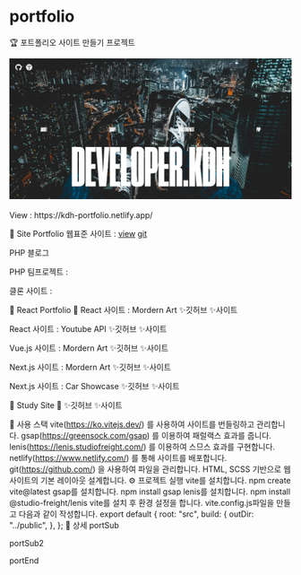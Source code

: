 # portfolio

🏆 포트폴리오 사이트 만들기 프로젝트

<img src="https://raw.githubusercontent.com/ehcjswo/portfolio/main/src/images/gitImg02.jpg" />
<br><br>
View : https://kdh-portfolio.netlify.app/
<br>

🎈 Site Portfolio 
웹표준 사이트 : [view](https://ehcjswo.github.io/web2023/site/site1/index.html) [git](https://ehcjswo.github.io/web2023/site/site1/index.html)

PHP 블로그 

PHP 팀프로젝트 : 

클론 사이트 : 




💛 React Portfolio 💛
React 사이트 : Mordern Art ✨깃허브 ✨사이트

React 사이트 : Youtube API ✨깃허브 ✨사이트

Vue.js 사이트 : Mordern Art ✨깃허브 ✨사이트

Next.js 사이트 : Mordern Art ✨깃허브 ✨사이트

Next.js 사이트 : Car Showcase ✨깃허브 ✨사이트




💚 Study Site 💚
✨깃허브 ✨사이트




🔧 사용 스택
vite(https://ko.vitejs.dev/) 를 사용하여 사이트를 번들링하고 관리합니다.
gsap(https://greensock.com/gsap) 를 이용하여 패럴랙스 효과를 줍니다.
lenis(https://lenis.studiofreight.com/) 를 이용하여 스므스 효과를 구현합니다.
netlify(https://www.netlify.com/) 를 통해 사이트를 배포합니다.
git(https://github.com/) 을 사용하여 파일을 관리합니다.
HTML, SCSS 기반으로 웹사이트의 기본 레이아웃 설계합니다.
⚙️ 프로젝트 실행
vite를 설치합니다. npm create vite@latest
gsap를 설치합니다. npm install gsap
lenis를 설치합니다. npm install @studio-freight/lenis
vite를 설치 후 환경 설정을 합니다. vite.config.js파일을 만들고 다음과 같이 작성합니다.
export default {
  root: "src",
  build: {
    outDir: "../public",
  },
};
📸 상세
portSub

portSub2

portEnd
